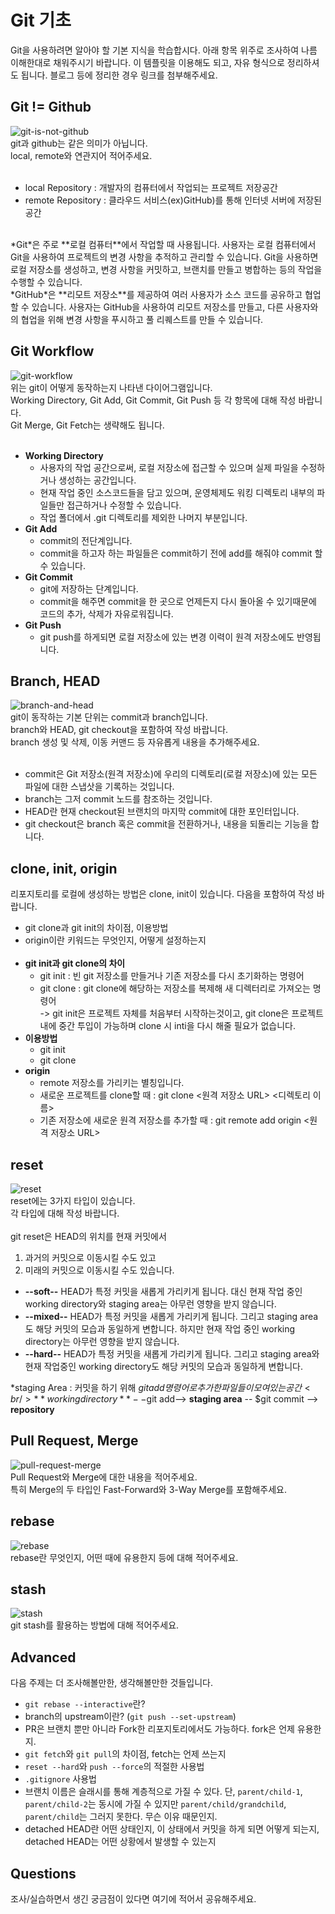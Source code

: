 # Git 기초
Git을 사용하려면 알아야 할 기본 지식을 학습합시다. 아래 항목 위주로 조사하여 나름 이해한대로 채워주시기 바랍니다. 이 템플릿을 이용해도 되고, 자유 형식으로 정리하셔도 됩니다. 블로그 등에 정리한 경우 링크를 첨부해주세요.

## Git != Github
![git-is-not-github](https://user-images.githubusercontent.com/51331195/160232512-3d6686ca-4ae3-4f11-a8d7-c893c0a7526a.png)  
git과 github는 같은 의미가 아닙니다.  
local, remote와 연관지어 적어주세요.
<br/><br/>
- local Repository : 개발자의 컴퓨터에서 작업되는 프로젝트 저장공간
- remote Repository : 클라우드 서비스(ex)GitHub)를 통해 인터넷 서버에 저장된 공간
<br/>
*Git*은 주로 **로컬 컴퓨터**에서 작업할 때 사용됩니다.
사용자는 로컬 컴퓨터에서 Git을 사용하여 프로젝트의 변경 사항을 추적하고 관리할 수 있습니다.
Git을 사용하면 로컬 저장소를 생성하고, 변경 사항을 커밋하고, 브랜치를 만들고 병합하는 등의 작업을 수행할 수 있습니다.
<br/>
*GitHub*은 **리모트 저장소**를 제공하여 여러 사용자가 소스 코드를 공유하고 협업할 수 있습니다.
사용자는 GitHub을 사용하여 리모트 저장소를 만들고, 다른 사용자와의 협업을 위해 변경 사항을 푸시하고 풀 리퀘스트를 만들 수 있습니다.




## Git Workflow
![git-workflow](https://cdn-media-1.freecodecamp.org/images/1*iL2J8k4ygQlg3xriKGimbQ.png)  
위는 git이 어떻게 동작하는지 나타낸 다이어그램입니다.  
Working Directory, Git Add, Git Commit, Git Push 등 각 항목에 대해 작성 바랍니다.  
Git Merge, Git Fetch는 생략해도 됩니다.
<br/><br/>
- **Working Directory**<br/>
    - 사용자의 작업 공간으로써, 로컬 저장소에 접근할 수 있으며 실제 파일을 수정하거나 생성하는 공간입니다.
    - 현재 작업 중인 소스코드들을 담고 있으며, 운영체제도 워킹 디렉토리 내부의 파일들만 접근하거나 수정할 수 있습니다.
    - 작업 폴더에서 .git 디렉토리를 제외한 나머지 부분입니다.
- **Git Add**<br/>
    - commit의 전단계입니다.
    - commit을 하고자 하는 파일들은 commit하기 전에 add를 해줘야 commit 할 수 있습니다.
- **Git Commit**<br/>
    - git에 저장하는 단계입니다.
    - commit을 해주면 commit을 한 곳으로 언제든지 다시 돌아올 수 있기때문에 코드의 추가, 삭제가 자유로워집니다.
- **Git Push**<br/>
    - git push를 하게되면 로컬 저장소에 있는 변경 이력이 원격 저장소에도 반영됩니다.


## Branch, HEAD
![branch-and-head](https://ihatetomatoes.net/wp-content/uploads/2020/04/07-head-pointer.png)  
git이 동작하는 기본 단위는 commit과 branch입니다.  
branch와 HEAD, git checkout을 포함하여 작성 바랍니다.  
branch 생성 및 삭제, 이동 커맨드 등 자유롭게 내용을 추가해주세요.
<br/><br/>
- commit은 Git 저장소(원격 저장소)에 우리의 디렉토리(로컬 저장소)에 있는 모든 파일에 대한 스냅삿을 기록하는 것입니다.
- branch는 그저 commit 노드를 참조하는 것입니다. 
- HEAD란 현재 checkout된 브랜치의 마지막 commit에 대한 포인터입니다.
- git checkout은 branch 혹은 commit을 전환하거나, 내용을 되돌리는 기능을 합니다.

## clone, init, origin
리포지토리를 로컬에 생성하는 방법은 clone, init이 있습니다. 다음을 포함하여 작성 바랍니다.
- git clone과 git init의 차이점, 이용방법
- origin이란 키워드는 무엇인지, 어떻게 설정하는지
<br/><br/>
- **git init과 git clone의 차이**
    - git init : 빈 git 저장소를 만들거나 기존 저장소를 다시 초기화하는 명령어
    - git clone : git clone에 해당하는 저장소를 복제해 새 디렉터리로 가져오는 명령어<br/>
-> git init은 프로젝트 자체를 처음부터 시작하는것이고, git clone은 프로젝트 내에 중간 투입이 가능하며 clone 시 inti을 다시 해줄 필요가 없습니다.
- **이용방법**
    - git init
    - git clone
- **origin**
    - remote 저장소를 가리키는 별칭입니다.
    - 새로운 프로젝트를 clone할 때 : git clone <원격 저장소 URL> <디렉토리 이름>
    - 기존 저장소에 새로운 원격 저장소를 추가할 때 : git remote add origin <원격 저장소 URL>

## reset
![reset](https://user-images.githubusercontent.com/51331195/160235594-8836570b-e8bf-484a-bb92-b2bd6d873066.png)  
reset에는 3가지 타입이 있습니다.  
각 타입에 대해 작성 바랍니다.
<br/><br/>
git reset은 HEAD의 위치를 현재 커밋에서
1. 과거의 커밋으로 이동시킬 수도 있고
2. 미래의 커밋으로 이동시킬 수도 있습니다.

- **--soft--**
    HEAD가 특정 커밋을 새롭게 가리키게 됩니다. 대신 현재 작업 중인 working directory와 staging area는 아무런 영향을 받지 않습니다.
- **--mixed--**
    HEAD가 특정 커밋을 새롭게 가리키게 됩니다. 그리고 staging area도 해당 커밋의 모습과 동일하게 변합니다. 하지만 현재 작업 중인 working directory는 아무런 영향을 받지 않습니다.
- **--hard--** 
    HEAD가 특정 커밋을 새롭게 가리키게 됩니다. 그리고 staging area와 현재 작업중인 working directory도 해당 커밋의 모습과 동일하게 변합니다.

*staging Area : 커밋을 하기 위해 $git add 명령어로 추가한 파일들이 모여있는 공간<br/>
**working directory** --$git add--> **staging area** -- $git commit --> **repository**


## Pull Request, Merge
![pull-request-merge](https://atlassianblog.wpengine.com/wp-content/uploads/bitbucket411-blog-1200x-branches2.png)  
Pull Request와 Merge에 대한 내용을 적어주세요.  
특히 Merge의 두 타입인 Fast-Forward와 3-Way Merge를 포함해주세요.

## rebase
![rebase](https://user-images.githubusercontent.com/51331195/160234052-7fe70f85-5906-4474-b809-782adae92b3c.png)  
rebase란 무엇인지, 어떤 때에 유용한지 등에 대해 적어주세요.

## stash
![stash](https://d8it4huxumps7.cloudfront.net/bites/wp-content/banners/2023/4/642a663eaff96_git_stash.png)  
git stash를 활용하는 방법에 대해 적어주세요.

## Advanced
다음 주제는 더 조사해볼만한, 생각해볼만한 것들입니다. 
- `git rebase --interactive`란?
- branch의 upstream이란? (`git push --set-upstream`)
- PR은 브랜치 뿐만 아니라 Fork한 리포지토리에서도 가능하다. fork은 언제 유용한지. 
- `git fetch`와 `git pull`의 차이점, fetch는 언제 쓰는지
- `reset --hard`와 `push --force`의 적절한 사용법
- `.gitignore` 사용법
- 브랜치 이름은 슬래시를 통해 계층적으로 가질 수 있다. 단, `parent/child-1`, `parent/child-2`는 동시에 가질 수 있지만 `parent/child/grandchild`, `parent/child`는 그러지 못한다. 무슨 이유 때문인지. 
- detached HEAD란 어떤 상태인지, 이 상태에서 커밋을 하게 되면 어떻게 되는지, detached HEAD는 어떤 상황에서 발생할 수 있는지

## Questions
조사/실습하면서 생긴 궁금점이 있다면 여기에 적어서 공유해주세요.

